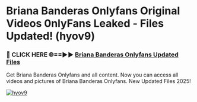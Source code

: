 # Briana Banderas Onlyfans Original Videos 0nlyFans Leaked - Files Updated! (hyov9)

<h3>🔴 CLICK HERE 🌐==►► <a href="https://tinyurl.com/brd5kh86" rel="nofollow">Briana Banderas Onlyfans Updated Files</a></h3>

Get Briana Banderas Onlyfans and all content. Now you can access all videos and pictures of Briana Banderas Onlyfans. New Updated Files 2025!

[![hyov9](https://i.imgur.com/K7sEzmb.gif)](https://tinyurl.com/brd5kh86)
